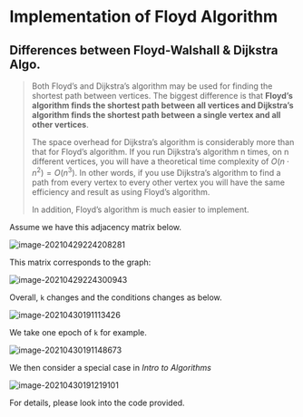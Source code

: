 # Implementation of Floyd Algorithm

## Differences between Floyd-Walshall & Dijkstra Algo.

>   Both Floyd’s and Dijkstra’s algorithm may be used for finding the shortest path between vertices. The biggest difference is that **Floyd’s algorithm finds the shortest path between all vertices and Dijkstra’s algorithm finds the shortest path between a single vertex and all other vertices**.
>
>   The space overhead for Dijkstra’s algorithm is considerably more than that for Floyd’s algorithm. If you run Dijkstra’s algorithm n times, on n different vertices, you will have a theoretical time complexity of $O(n\cdot n^2)=O(n^3)$. In other words, if you use Dijkstra’s algorithm to find a path from every vertex to every other vertex you will have the same efficiency and result as using Floyd’s algorithm.
>
>   In addition, Floyd’s algorithm is much easier to implement.

Assume we have this adjacency matrix below.

![image-20210429224208281](../../../../Library/Application%20Support/typora-user-images/image-20210429224208281.png)

This matrix corresponds to the graph:

![image-20210429224300943](../../../../Library/Application%20Support/typora-user-images/image-20210429224300943.png)

Overall, `k` changes and the conditions changes as below.

![image-20210430191113426](../../../../Library/Application%20Support/typora-user-images/image-20210430191113426.png)

We take one epoch of `k` for example.

![image-20210430191148673](../../../../Library/Application%20Support/typora-user-images/image-20210430191148673.png)



We then consider a special case in *Intro to Algorithms*

![image-20210430191219101](../../../../Library/Application%20Support/typora-user-images/image-20210430191219101.png)

For details, please look into the code provided.